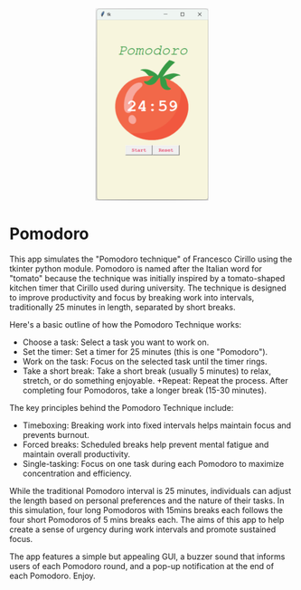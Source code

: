 <p align="center"><img width=200 height=340 src="https://github.com/lewispy/Pomodoro/blob/main/pomodoro-icon.png"></p>

##
# Pomodoro
This app simulates the "Pomodoro technique" of Francesco Cirillo using the tkinter python module.
Pomodoro is named after the Italian word for "tomato" because the technique was initially inspired by a tomato-shaped kitchen timer that Cirillo used during university.
The technique is designed to improve productivity and focus by breaking work into intervals, traditionally 25 minutes in length, separated by short breaks.

Here's a basic outline of how the Pomodoro Technique works:

+ Choose a task: Select a task you want to work on.
+ Set the timer: Set a timer for 25 minutes (this is one "Pomodoro").
+ Work on the task: Focus on the selected task until the timer rings.
+ Take a short break: Take a short break (usually 5 minutes) to relax, stretch, or do something enjoyable.
+Repeat: Repeat the process. After completing four Pomodoros, take a longer break (15-30 minutes).

The key principles behind the Pomodoro Technique include:

+ Timeboxing: Breaking work into fixed intervals helps maintain focus and prevents burnout.
+ Forced breaks: Scheduled breaks help prevent mental fatigue and maintain overall productivity.
+ Single-tasking: Focus on one task during each Pomodoro to maximize concentration and efficiency.

While the traditional Pomodoro interval is 25 minutes, individuals can adjust the length based on personal preferences and the nature of their tasks. In this simulation, four long Pomodoros with 15mins breaks each follows the four short Pomodoros of 5 mins breaks each. The aims of this app to help create a sense of urgency during work intervals and promote sustained focus.

The app features a simple but appealing GUI, a buzzer sound that informs users of each Pomodoro round, and a pop-up notification at the end of each Pomodoro.
Enjoy.
